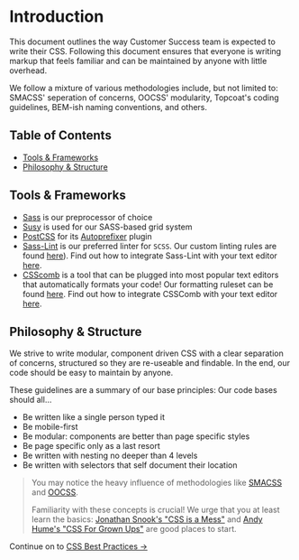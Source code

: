 # Introduction

This document outlines the way Customer Success team is expected to write their CSS. Following this document ensures that everyone is writing markup that feels familiar and can be maintained by anyone with little overhead.

We follow a mixture of various methodologies include, but not limited to: SMACSS' seperation of concerns, OOCSS' modularity, Topcoat's coding guidelines, BEM-ish naming conventions, and others.


## Table of Contents

* [Tools & Frameworks](#tools--frameworks)
* [Philosophy & Structure](#philosophy--structure)


## Tools & Frameworks

* [Sass](http://sass-lang.com/) is our preprocessor of choice
* [Susy](http://susy.readthedocs.io/) is used for our SASS-based grid system
* [PostCSS](https://github.com/postcss/postcss) for its [Autoprefixer](https://github.com/postcss/autoprefixer) plugin
* [Sass-Lint](https://github.com/sasstools/sass-lint) is our preferred linter for `SCSS`. Our custom linting rules are found [here](https://github.com/mobify/mobify-code-style/blob/master/css/.sass-lint.yml)). Find out how to integrate Sass-Lint with your text editor [here](../sass-lint/readme.md).
* [CSScomb](http://csscomb.com/) is a tool that can be plugged into most popular text editors that automatically formats your code! Our formatting ruleset can be found [here](https://github.com/mobify/mobify-code-style/blob/master/css/.csscomb.json). Find out how to integrate CSSComb with your text editor [here](../csscomb/readme.md).


## Philosophy & Structure

We strive to write modular, component driven CSS with a clear separation of concerns, structured so they are re-useable and findable. In the end, our code should be easy to maintain by anyone.

These guidelines are a summary of our base principles: Our code bases should all...

* Be written like a single person typed it
* Be mobile-first
* Be modular: components are better than page specific styles
* Be page specific only as a last resort
* Be written with nesting no deeper than 4 levels
* Be written with selectors that self document their location

> You may notice the heavy influence of methodologies like [SMACSS](http://smacss.com/) and [OOCSS](http://www.smashingmagazine.com/2011/12/12/an-introduction-to-object-oriented-css-oocss/).
>
> Familiarity with these concepts is crucial! We urge that you at least learn the basics: [Jonathan Snook's "CSS is a Mess"](http://vimeo.com/99877232) and [Andy Hume's "CSS For Grown Ups"](http://lanyrd.com/2012/sxsw-interactive/spmqc/) are good places to start.

Continue on to [CSS Best Practices →](../css-best-practices#css-best-practices)
